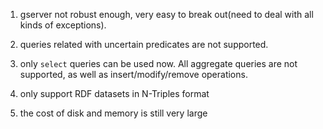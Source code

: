 1. gserver not robust enough, very easy to break out(need to deal with all kinds of exceptions).

2. queries related with uncertain predicates are not supported.

3. only `select` queries can be used now. All aggregate queries are not supported, as well as insert/modify/remove operations.

4. only support RDF datasets in N-Triples format

5. the cost of disk and memory is still very large

